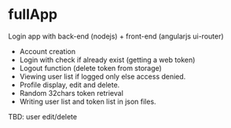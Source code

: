 # fullApp

Login app with back-end (nodejs) + front-end (angularjs ui-router)<br>
 - Account creation<br>
 - Login with check if already exist (getting a web token)<br>
 - Logout function (delete token from storage)<br>
 - Viewing user list if logged only else access denied.<br>
 - Profile display, edit and delete.<br>
 - Random 32chars token retrieval<br>
 - Writing user list and token list in json files.<br>
 
 TBD: user edit/delete
